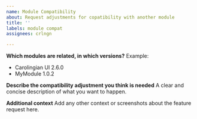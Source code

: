 ```yaml
---
name: Module Compatibility
about: Request adjustments for copatibility with another module
title: ''
labels: module compat
assignees: crlngn

---
```


**Which modules are related, in which versions?**
Example:
- Carolingian UI 2.6.0 
- MyModule 1.0.2

**Describe the compatibility adjustment you think is needed**
A clear and concise description of what you want to happen.

**Additional context**
Add any other context or screenshots about the feature request here.
